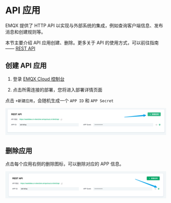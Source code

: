 # API 应用

EMQX 提供了 HTTP API 以实现与外部系统的集成，例如查询客户端信息、发布消息和创建规则等。

本节主要介绍 API 应用创建、删除。更多关于 API 的使用方式，可以前往指南 —— [REST API](../api.md)

## 创建 API 应用

1. 登录 [EMQX Cloud 控制台](https://cloud.emqx.com/console/)

2. 点击所需连接的部署，您将进入部署详情页面

点击 `+新建应用`，会随机生成一个 `APP ID` 和 `APP Secret`

![添加应用](./_assets/app_add.png)

## 删除应用

点击每个应用右侧的删除图标，可以删除对应的 APP 信息。

![删除应用](./_assets/app_del.png)
